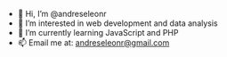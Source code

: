 - 👋 Hi, I’m @andreseleonr
- 👀 I’m interested in web development and data analysis
- 🌱 I’m currently learning JavaScript and PHP
- 📫 Email me at: andreseleonr@gmail.com

